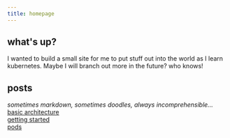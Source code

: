 ```yaml
---
title: homepage
---
```

## what's up?

I wanted to build a small site for me to put stuff out into the world as I learn kubernetes.  Maybe I will branch out more in the future? who knows!

## posts
*sometimes markdown, sometimes doodles, always incomprehensible...*<br />
[basic architecture](./notes/architecture.html)<br />
[getting started](./notes/setup.html)<br />
[pods](./notes/pods.html)